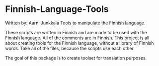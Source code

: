 # Finnish-Language-Tools
Written by: Aarni Junkkala
Tools to manipulate the Finnish language.

These scripts are written in Finnish and are made to be used with the Finnish language. All of the comments are in Finnish. This project is all about creating tools for the Finnish language, without a library of Finnish words. Take all of the files, because the scripts use each other.

The goal of this package is to create toolset for translation purposes.
